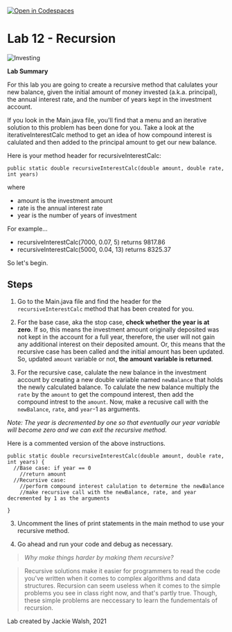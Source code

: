 [![Open in Codespaces](https://classroom.github.com/assets/launch-codespace-2972f46106e565e64193e422d61a12cf1da4916b45550586e14ef0a7c637dd04.svg)](https://classroom.github.com/open-in-codespaces?assignment_repo_id=17389255)
# Lab 12 - Recursion
![Investing](https://upload.wikimedia.org/wikipedia/en/c/c9/Charging_Bull_statue.jpg)


**Lab Summary**

For this lab you are going to create a recursive method that calulates your new balance, given the initial amount of money invested (a.k.a. principal), the annual interest rate, and the number of years kept in the investment account.

If you look in the Main.java file, you'll find that a menu and an iterative solution to this problem has been done for you. Take a look at the iterativeInterestCalc method to get an idea of how compound interest is calulated and then added to the principal amount to get our new balance. 

Here is your method header for recursiveInterestCalc:

```
public static double recursiveInterestCalc(double amount, double rate, int years)
```

where

 - amount is the investment amount
 - rate is the annual interest rate
 - year is the number of years of investment

For example...

 - recursiveInterestCalc(7000, 0.07, 5) returns 9817.86
 - recursiveInterestCalc(5000, 0.04, 13) returns 8325.37

So let's begin.

## Steps
1. Go to the Main.java file and find the header for the `recursiveInterestCalc` method that has been created for you.

2. For the base case, aka the stop case, **check whether the year is at zero**. If so, this means the investment amount originally deposited was not kept in the account for a full year, therefore, the user will not gain any additional interest on their deposited amount. Or, this means that the recursive case has been called and the initial amount has been updated. So, updated `amount` variable or not, **the amount variable is returned**. 

3. For the recursive case, calulate the new balance in the investment account by creating a new double variable named `newBalance` that holds the newly calculated balance. To calulate the new balance multiply the `rate` by the `amount` to get the compound interest, then add the compound intrest to the `amount`. Now, make a recusive call with the `newBalance`, `rate`, and `year`-1 as arguments. 

  *Note: The year is decremented by one so that eventually our year variable will become zero and we can exit the recursive method.*

Here is a commented version of the above instructions.
```
public static double recursiveInterestCalc(double amount, double rate, int years) {
  //Base case: if year == 0
    //return amount
  //Recursive case: 
    //perform compound interest calulation to determine the newBalance
    //make recursive call with the newBalance, rate, and year decremented by 1 as the arguments
    
}
```
3. Uncomment the lines of print statements in the main method to use your recursive method.

4. Go ahead and run your code and debug as necessary.



>*Why make things harder by making them recursive?*

>Recursive solutions make it easier for programmers to read the code you've written when it comes to complex algorithms and data structures. Recursion can seem useless when it comes to the simple problems you see in class right now, and that's partly true. Though, these simple problems are neccessary to learn the fundementals of recursion. 


Lab created by Jackie Walsh, 2021
